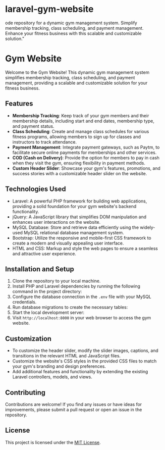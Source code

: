 # laravel-gym-website
ode repository for a dynamic gym management system. Simplify membership tracking, class scheduling, and payment management. Enhance your fitness business with this scalable and customizable solution."
# Gym Website

Welcome to the Gym Website! This dynamic gym management system simplifies membership tracking, class scheduling, and payment management, providing a scalable and customizable solution for your fitness business.

## Features

- **Membership Tracking**: Keep track of your gym members and their membership details, including start and end dates, membership type, and payment status.
- **Class Scheduling**: Create and manage class schedules for various fitness programs, allowing members to sign up for classes and instructors to track attendance.
- **Payment Management**: Integrate payment gateways, such as Paytm, to facilitate secure online payments for memberships and other services.
- **COD (Cash on Delivery)**: Provide the option for members to pay in cash when they visit the gym, ensuring flexibility in payment methods.
- **Custom Header Slider**: Showcase your gym's features, promotions, and success stories with a customizable header slider on the website.

## Technologies Used

- Laravel: A powerful PHP framework for building web applications, providing a solid foundation for your gym website's backend functionality.
- jQuery: A JavaScript library that simplifies DOM manipulation and enhances user interactions on the website.
- MySQL Database: Store and retrieve data efficiently using the widely-used MySQL relational database management system.
- Bootstrap: Utilize the responsive and mobile-first CSS framework to create a modern and visually appealing user interface.
- HTML and CSS: Markup and style the web pages to ensure a seamless and attractive user experience.

## Installation and Setup

1. Clone the repository to your local machine.
2. Install PHP and Laravel dependencies by running the following command in the project directory:
3. Configure the database connection in the `.env` file with your MySQL credentials.
4. Run database migrations to create the necessary tables:
5. Start the local development server:
6. Visit `http://localhost:8000` in your web browser to access the gym website.

## Customization

- To customize the header slider, modify the slider images, captions, and transitions in the relevant HTML and JavaScript files.
- Customize the website's CSS styles in the provided CSS files to match your gym's branding and design preferences.
- Add additional features and functionality by extending the existing Laravel controllers, models, and views.

## Contributing

Contributions are welcome! If you find any issues or have ideas for improvements, please submit a pull request or open an issue in the repository.

## License

This project is licensed under the [MIT License](LICENSE).
